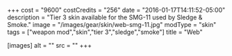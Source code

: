 +++
cost = "9600"
costCredits = "256"
date = "2016-01-17T14:11:52-05:00"
description = "Tier 3 skin available for the SMG-11 used by Sledge & Smoke."
image = "/images/gear/skin/web-smg-11.jpg"
modType = "skin"
tags = ["weapon mod","skin","tier 3","sledge","smoke"]
title = "Web"

[images]
  alt = ""
  src = ""
+++
